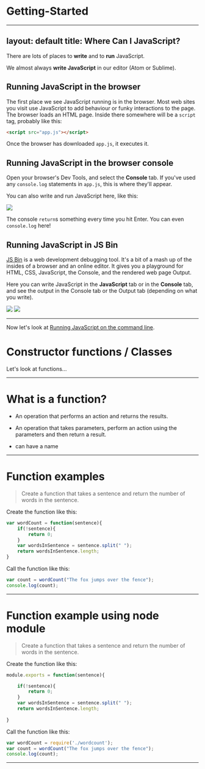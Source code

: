 # Getting-Started

---
layout: default
title: Where Can I JavaScript?
---

There are lots of places to **write** and to **run** JavaScript.

We almost always **write JavaScript** in our editor (Atom or Sublime).

## Running JavaScript in the browser

The first place we see JavaScript running is in the browser. Most web sites you visit use JavaScript to add behaviour or funky interactions to the page. The browser loads an HTML page. Inside there somewhere will be a `script` tag, probably like this:

```html
<script src="app.js"></script>
```

Once the browser has downloaded `app.js`, it executes it.

## Running JavaScript in the browser console

Open your browser's Dev Tools, and select the **Console** tab. If you've used any `console.log` statements in `app.js`, this is where they'll appear.

You can also write and run JavaScript here, like this:

![](img/browser-console.png)

The console `return`s something every time you hit Enter. You can even `console.log` here!

## Running JavaScript in JS Bin

[JS Bin](https://jsbin.com/) is a web development debugging tool. It's a bit of a mash up of the insides of a browser and an online editor. It gives you a playground for HTML, CSS, JavaScript, the Console, and the rendered web page Output.

Here you can write JavaScript in the **JavaScript** tab or in the **Console** tab, and see the output in the Console tab or the Output tab (depending on what you write).

![](img/jsbin-js.png)
![](img/jsbin-console.png)

---

Now let's look at [Running JavaScript on the command line](1-command-line.html).






# Constructor functions / Classes


Let's look at functions...

---

# What is a function?

* An operation that performs an action and returns the results.

* An operation that takes parameters, perform an action using the parameters and then return a result.

* can have a name

---

# Function examples

> Create a function that takes a sentence and return the number of words in the sentence.

Create the function like this:

```javascript
var wordCount = function(sentence){
    if(!sentence){
        return 0;
    }
    var wordsInSentence = sentence.split(" ");
    return wordsInSentence.length;
}
```

Call the function like this:

```javascript
var count = wordCount("The fox jumps over the fence");
console.log(count);
```
---


# Function example using node module

> Create a function that takes a sentence and return the number of words in the sentence.

Create the function like this:

```javascript
module.exports = function(sentence){

    if(!sentence){
        return 0;
    }
    var wordsInSentence = sentence.split(" ");
    return wordsInSentence.length;
    
}
```

Call the function like this:

```javascript
var wordCount = require('./wordcount');
var count = wordCount("The fox jumps over the fence");
console.log(count);
```

---
